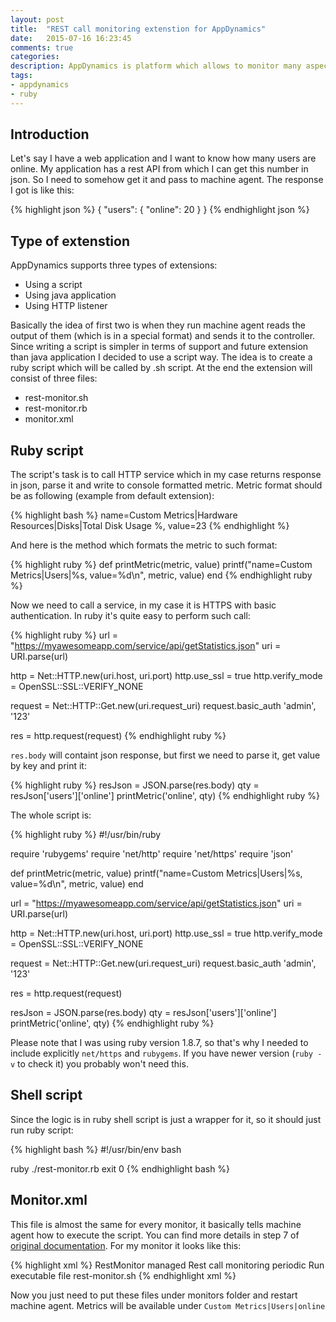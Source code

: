 ```yaml
---
layout: post
title:  "REST call monitoring extenstion for AppDynamics"
date:   2015-07-16 16:23:45
comments: true
categories:
description: AppDynamics is platform which allows to monitor many aspects of the application - from user interaction to performace of SQL calls to database. It has nice platform for custom extenstions which provides all kind of metrics. Here I'd like to show how to create a custom extension which makes a rest call to some webservice (which provides some interesting metrics about application) and sends them to the AppDynamics controller.
tags: 
- appdynamics
- ruby
---
```


## Introduction

Let's say I have a web application and I want to know how many users are online. My application has a rest API from which I can get this number in json. So I need to somehow get it and pass to machine agent. The response I got is like this:

{% highlight json %}
{
  "users": {
    "online": 20
  }
}
{% endhighlight json %}

## Type of extenstion

AppDynamics supports three types of extensions:

 - Using a script
 - Using java application
 - Using HTTP listener
 
Basically the idea of first two is when they run machine agent reads the output of them (which is in a special format) and sends it to the controller. Since writing a script is simpler in terms of support and future extension than java application I decided to use a script way. The idea is to create a ruby script which will be called by .sh script. At the end the extension will consist of three files:

 - rest-monitor.sh
 - rest-monitor.rb
 - monitor.xml

## Ruby script

The script's task is to call HTTP service which in my case returns response in json, parse it and write to console formatted metric. Metric format should be as following (example from default extension):

{% highlight bash %}
name=Custom Metrics|Hardware Resources|Disks|Total Disk Usage %, value=23
{% endhighlight %}

And here is the method which formats the metric to such format:

{% highlight ruby %}
def printMetric(metric, value)
    printf("name=Custom Metrics|Users|%s, value=%d\n", metric, value)
end
{% endhighlight ruby %}

Now we need to call a service, in my case it is HTTPS with basic authentication. In ruby it's quite easy to perform such call:

{% highlight ruby %}
url  = "https://myawesomeapp.com/service/api/getStatistics.json"
uri = URI.parse(url)

http = Net::HTTP.new(uri.host, uri.port)
http.use_ssl = true
http.verify_mode = OpenSSL::SSL::VERIFY_NONE

request = Net::HTTP::Get.new(uri.request_uri)
request.basic_auth 'admin', '123'

res = http.request(request)
{% endhighlight ruby %}


`res.body` will containt json response, but first we need to parse it, get value by key and print it:

{% highlight ruby %}
resJson = JSON.parse(res.body)
qty = resJson['users']['online']
printMetric('online', qty)
{% endhighlight ruby %}

The whole script is:

{% highlight ruby %}
#!/usr/bin/ruby

require 'rubygems'
require 'net/http'
require 'net/https'
require 'json'

def printMetric(metric, value)
    printf("name=Custom Metrics|Users|%s, value=%d\n", metric, value)
end

url  = "https://myawesomeapp.com/service/api/getStatistics.json"
uri = URI.parse(url)

http = Net::HTTP.new(uri.host, uri.port)
http.use_ssl = true
http.verify_mode = OpenSSL::SSL::VERIFY_NONE

request = Net::HTTP::Get.new(uri.request_uri)
request.basic_auth 'admin', '123'

res = http.request(request)

resJson = JSON.parse(res.body)
qty = resJson['users']['online']
printMetric('online', qty)
{% endhighlight ruby %}

Please note that I was using ruby version 1.8.7, so that's why I needed to include explicitly `net/https` and `rubygems`. If you have newer version (`ruby -v` to check it) you probably won't need this.

## Shell script

Since the logic is in ruby shell script is just a wrapper for it, so it should just run ruby script:

{% highlight bash %}
#!/usr/bin/env bash

ruby ./rest-monitor.rb
exit 0
{% endhighlight bash %}

## Monitor.xml

This file is almost the same for every monitor, it basically tells machine agent how to execute the script. You can find more details in step 7 of [original documentation](https://docs.appdynamics.com/display/PRO40/Build+a+Monitoring+Extension+Using+Scripts). For my monitor it looks like this:

{% highlight xml %}
<monitor>
    <name>RestMonitor</name>
    <type>managed</type>
    <description>Rest call monitoring</description>
    <monitor-configuration></monitor-configuration>
    <monitor-run-task>
        <execution-style>periodic</execution-style>
        <name>Run</name>
        <type>executable</type>
        <task-arguments></task-arguments>
        <executable-task>
            <type>file</type>
            <file os-type="linux">rest-monitor.sh</file>
        </executable-task>
    </monitor-run-task>
</monitor>
{% endhighlight xml %}

Now you just need to put these files under monitors folder and restart machine agent. Metrics will be available under `Custom Metrics|Users|online`

